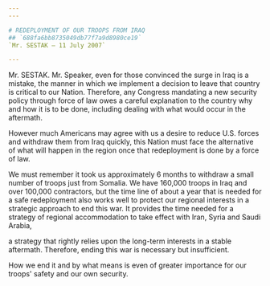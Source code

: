 ```yaml
---
---

# REDEPLOYMENT OF OUR TROOPS FROM IRAQ
## `688fa6bb8735049db77f7a9d8980ce19`
`Mr. SESTAK — 11 July 2007`

---
```



Mr. SESTAK. Mr. Speaker, even for those convinced the surge in Iraq 
is a mistake, the manner in which we implement a decision to leave that 
country is critical to our Nation. Therefore, any Congress mandating a 
new security policy through force of law owes a careful explanation to 
the country why and how it is to be done, including dealing with what 
would occur in the aftermath.

However much Americans may agree with us a desire to reduce U.S. 
forces and withdraw them from Iraq quickly, this Nation must face the 
alternative of what will happen in the region once that redeployment is 
done by a force of law.

We must remember it took us approximately 6 months to withdraw a 
small number of troops just from Somalia. We have 160,000 troops in 
Iraq and over 100,000 contractors, but the time line of about a year 
that is needed for a safe redeployment also works well to protect our 
regional interests in a strategic approach to end this war. It provides 
the time needed for a strategy of regional accommodation to take effect 
with Iran, Syria and Saudi Arabia,


a strategy that rightly relies upon the long-term interests in a stable 
aftermath. Therefore, ending this war is necessary but insufficient.

How we end it and by what means is even of greater importance for our 
troops' safety and our own security.
